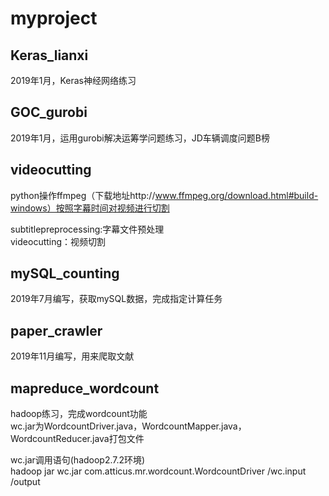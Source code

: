# myproject

## Keras_lianxi
2019年1月，Keras神经网络练习

## GOC_gurobi
2019年1月，运用gurobi解决运筹学问题练习，JD车辆调度问题B榜

## videocutting
python操作ffmpeg（下载地址http://www.ffmpeg.org/download.html#build-windows）按照字幕时间对视频进行切割  

subtitlepreprocessing:字幕文件预处理  
videocutting：视频切割

## mySQL_counting
2019年7月编写，获取mySQL数据，完成指定计算任务

## paper_crawler
2019年11月编写，用来爬取文献

## mapreduce_wordcount
hadoop练习，完成wordcount功能  
wc.jar为WordcountDriver.java，WordcountMapper.java，WordcountReducer.java打包文件  

wc.jar调用语句(hadoop2.7.2环境)  
hadoop jar wc.jar com.atticus.mr.wordcount.WordcountDriver /wc.input /output